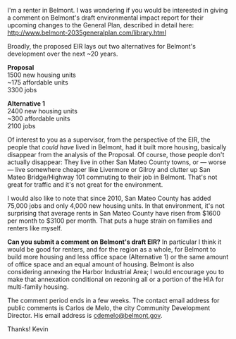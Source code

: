 I'm a renter in Belmont. I was wondering if you would be interested in
giving a comment on Belmont's draft environmental impact report for
their upcoming changes to the General Plan, described in detail here:
http://www.belmont-2035generalplan.com/library.html

Broadly, the proposed EIR lays out two alternatives for Belmont's development
over the next ~20 years.

**Proposal**<br>
1500 new housing units<br>
~175 affordable units<br>
3300 jobs

**Alternative 1**<br>
2400 new housing units<br>
~300 affordable units<br>
2100 jobs

Of interest to you as a supervisor, from the perspective of the EIR, the people
that *could have* lived in Belmont, had it built more housing, basically
disappear from the analysis of the Proposal. Of course, those people don't
actually disappear: They live in other San Mateo County towns, or &mdash; worse
&mdash; live somewhere cheaper like Livermore or Gilroy and clutter up San Mateo
Bridge/Highway 101 commuting to their job in Belmont. That's not great for
traffic and it's not great for the environment.

I would also like to note that since 2010, San Mateo County has added 75,000
jobs and only 4,000 new housing units. In that environment, it's not surprising
that average rents in San Mateo County have risen from $1600 per month to $3100
per month. That puts a huge strain on families and renters like myself.

**Can you submit a comment on Belmont's draft EIR?** In particular I think it
would be good for renters, and for the region as a whole, for Belmont to build
more housing and less office space (Alternative 1) or the same amount of office
space and an equal amount of housing. Belmont is also considering annexing
the Harbor Industrial Area; I would encourage you to make that annexation
conditional on rezoning all or a portion of the HIA for multi-family housing.

The comment period ends in a few weeks. The contact email address for public
comments is Carlos de Melo, the city Community Development Director. His email
address is cdemelo@belmont.gov.

Thanks!
Kevin
